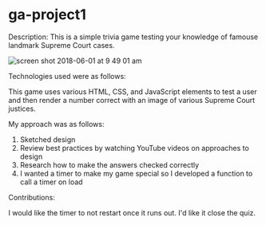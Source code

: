 # ga-project1


Description:
This is a simple trivia game testing your knowledge of famouse landmark Supreme Court cases.

![screen shot 2018-06-01 at 9 49 01 am](https://user-images.githubusercontent.com/37955946/40844646-7ef56716-6582-11e8-9c50-ebe8df5d9f85.png)




Technologies used were as follows:

This game uses various HTML, CSS, and JavaScript elements to test a user and 
then render a number correct with an image of various Supreme Court justices. 

My approach was as follows:
  1. Sketched design 
  2. Review best practices by watching YouTube videos on approaches to design 
  3. Research how to make the answers checked correctly 
  4. I wanted a timer to make my game special so I developed a function to call a timer on load
  
  
Contributions:

I would like the timer to not restart once it runs out. I'd like it close the quiz. 
  
